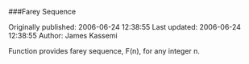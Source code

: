 ###Farey Sequence

Originally published: 2006-06-24 12:38:55
Last updated: 2006-06-24 12:38:55
Author: James Kassemi

Function provides farey sequence, F(n), for any integer n.